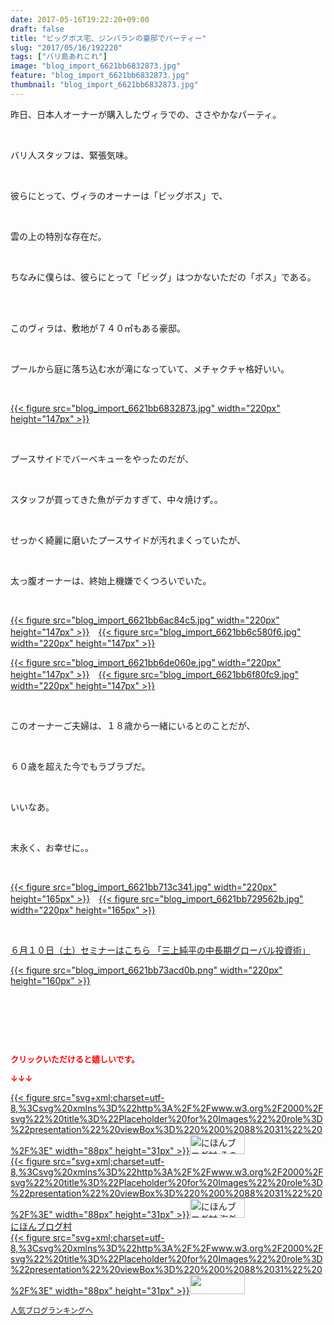 ```yaml
---
date: 2017-05-16T19:22:20+09:00
draft: false
title: "ビッグボス宅、ジンバランの豪邸でパーティー"
slug: "2017/05/16/192220"
tags: ["バリ島あれこれ"]
image: "blog_import_6621bb6832873.jpg"
feature: "blog_import_6621bb6832873.jpg"
thumbnail: "blog_import_6621bb6832873.jpg"
---
```

<p>昨日、日本人オーナーが購入したヴィラでの、ささやかなパーティ。</p><p> </p><p>バリ人スタッフは、緊張気味。</p><p> </p><p>彼らにとって、ヴィラのオーナーは「ビッグボス」で、</p><p> </p><p>雲の上の特別な存在だ。</p><p> </p><p>ちなみに僕らは、彼らにとって「ビッグ」はつかないただの「ボス」である。</p><p> </p><p><br/>このヴィラは、敷地が７４０㎡もある豪邸。</p><p> </p><p>プールから庭に落ち込む水が滝になっていて、メチャクチャ格好いい。</p><p> </p><p><a href="blog_import_6621bb69847e3.jpg">{{< figure src="blog_import_6621bb6832873.jpg" width="220px" height="147px" >}}</a></p><p> </p><p>プースサイドでバーベキューをやったのだが、</p><p> </p><p>スタッフが買ってきた魚がデカすぎて、中々焼けず。。</p><p> </p><p>せっかく綺麗に磨いたプースサイドが汚れまくっていたが、</p><p> </p><p>太っ腹オーナーは、終始上機嫌でくつろいでいた。</p><p> </p><p><a href="blog_import_6621bb6ac84c5.jpg">{{< figure src="blog_import_6621bb6ac84c5.jpg" width="220px" height="147px" >}}</a>　<a href="blog_import_6621bb6c580f6.jpg">{{< figure src="blog_import_6621bb6c580f6.jpg" width="220px" height="147px" >}}</a></p><p><a href="blog_import_6621bb6de060e.jpg">{{< figure src="blog_import_6621bb6de060e.jpg" width="220px" height="147px" >}}</a>　<a href="blog_import_6621bb6f80fc9.jpg">{{< figure src="blog_import_6621bb6f80fc9.jpg" width="220px" height="147px" >}}</a></p><p> </p><p>このオーナーご夫婦は、１８歳から一緒にいるとのことだが、</p><p> </p><p>６０歳を超えた今でもラブラブだ。</p><p> </p><p>いいなあ。</p><p> </p><p>末永く、お幸せに。。</p><p> </p><p><a href="blog_import_6621bb713c341.jpg">{{< figure src="blog_import_6621bb713c341.jpg" width="220px" height="165px" >}}</a>　<a href="blog_import_6621bb729562b.jpg">{{< figure src="blog_import_6621bb729562b.jpg" width="220px" height="165px" >}}</a></p><p> </p><p><a href="10_ek" target="_blank">６月１０日（土）セミナーはこちら 「三上純平の中長期グローバル投資術」</a></p><p><a href="10_ek" target="_blank">{{< figure src="blog_import_6621bb73acd0b.png" width="220px" height="160px" >}}</a></p><p> </p><p> </p><p> </p><p><font color="#ff0000" size="2"><strong>クリックいただけると嬉しいです。</strong></font></p><p><font color="#ff0000" size="2"><strong>↓↓↓</strong></font></p><p><a href="ranking.html?p_cid=01260127" id="&amp;blogmura_banner" target="_blank">{{< figure src="svg+xml;charset=utf-8,%3Csvg%20xmlns%3D%22http%3A%2F%2Fwww.w3.org%2F2000%2Fsvg%22%20title%3D%22Placeholder%20for%20Images%22%20role%3D%22presentation%22%20viewBox%3D%220%200%2088%2031%22%20%2F%3E" width="88px" height="31px" >}}<noscript><img alt="にほんブログ村 その他生活ブログ 不動産投資へ" border="0" height="31" src="//life.blogmura.com/hudousantoushi/img/hudousantoushi88_31.gif" width="88"></noscript></a><br/><a href="ranking.html?p_cid=01260127" target="_blank">{{< figure src="svg+xml;charset=utf-8,%3Csvg%20xmlns%3D%22http%3A%2F%2Fwww.w3.org%2F2000%2Fsvg%22%20title%3D%22Placeholder%20for%20Images%22%20role%3D%22presentation%22%20viewBox%3D%220%200%2088%2031%22%20%2F%3E" width="88px" height="31px" >}}<noscript><img alt="にほんブログ村 海外生活ブログ バリ島情報へ" border="0" height="31" src="https://img-proxy.blog-video.jp/images?url=http%3A%2F%2Foverseas.blogmura.com%2Fbali%2Fimg%2Fbali88_31.gif" width="88"></noscript></a><br/><a href="ranking.html?p_cid=01260127" target="_blank">にほんブログ村</a><br/><a href="link.php?1804582" title="人気ブログランキングへ">{{< figure src="svg+xml;charset=utf-8,%3Csvg%20xmlns%3D%22http%3A%2F%2Fwww.w3.org%2F2000%2Fsvg%22%20title%3D%22Placeholder%20for%20Images%22%20role%3D%22presentation%22%20viewBox%3D%220%200%2088%2031%22%20%2F%3E" width="88px" height="31px" >}}<noscript><img border="0" height="31" src="https://blog.with2.net/img/banner/banner_22.gif" width="88"></noscript></a></p><p><a href="link.php?1804582" style="font-size: 12px;">人気ブログランキングへ</a></p>

